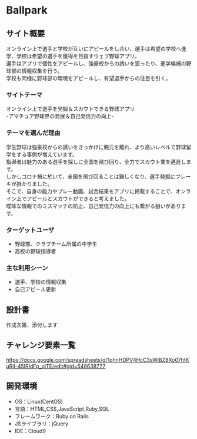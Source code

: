 # Ballpark

## サイト概要
オンライン上で選手と学校が互いにアピールをし合い、選手は希望の学校へ進学、学校は希望の選手を獲得を目指すウェブ野球アプリ。<br>
選手はアプリで個性をアピールし、強豪校からの誘いを狙ったり、進学候補の野球部の情報収集を行う。<br>
学校も同様に野球部の環境をアピールし、有望選手からの注目を引く。

### サイトテーマ
オンライン上で選手を発掘＆スカウトできる野球アプリ<br>
-アマチュア野球界の発展＆自己発信力の向上-

### テーマを選んだ理由
学生野球は強豪校からの誘いをきっかけに親元を離れ、より高いレベルで野球留学をする事例が増えています。<br>
指導者は魅力のある選手を探しに全国を飛び回り、全力でスカウト業を邁進します。<br>
しかしコロナ禍に於いて、全国を飛び回ることは難しくなり、選手発掘にブレーキが掛かりました。<br>
そこで、自身の能力やプレー動画、試合結果をアプリに掲載することで、オンライン上でアピールとスカウトができると考えました。<br>
曖昧な情報でのミスマッチの防止、自己発信力の向上にも繋がる狙いがあります。<br>

### ターゲットユーザ
* 野球部、クラブチーム所属の中学生
* 高校の野球指導者

### 主な利用シーン
* 選手、学校の情報収集
* 自己アピール更新

## 設計書
作成次第、添付します

## チャレンジ要素一覧
https://docs.google.com/spreadsheets/d/1ohnHDPV4HcC3sWiBZ8Xo07htKuRjI-45IRIdFp_olTE/edit#gid=548638777

## 開発環境
- OS：Linux(CentOS)
- 言語：HTML,CSS,JavaScript,Ruby,SQL
- フレームワーク：Ruby on Rails
- JSライブラリ：jQuery
- IDE：Cloud9
